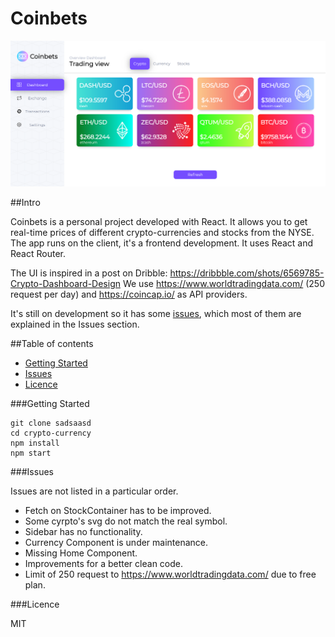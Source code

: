   <h1>Coinbets</h1>

  <img src="/public/images/Coinbets.png">

##Intro

Coinbets is a personal project developed with React. It allows you to get real-time prices of different crypto-currencies and stocks from the NYSE. The app runs on the client, it's a frontend development. It uses React and React Router.

The UI is inspired in a post on Dribble: https://dribbble.com/shots/6569785-Crypto-Dashboard-Design
We use https://www.worldtradingdata.com/ (250 request per day) and https://coincap.io/ as API providers.

It's still on development so it has some [issues](#issues), which most of them are explained in the Issues section.

##Table of contents

- [Getting Started](#start)
- [Issues](#issues)
- [Licence](#licence)

<a name='start'></a>
###Getting Started

```
git clone sadsaasd
cd crypto-currency
npm install
npm start
```

<a name='issues'></a>
###Issues

Issues are not listed in a particular order.

- Fetch on StockContainer has to be improved.
- Some cyrpto's svg do not match the real symbol.
- Sidebar has no functionality.
- Currency Component is under maintenance.
- Missing Home Component.
- Improvements for a better clean code.
- Limit of 250 request to https://www.worldtradingdata.com/ due to free plan.

<a name='licence'></a>
###Licence

MIT
